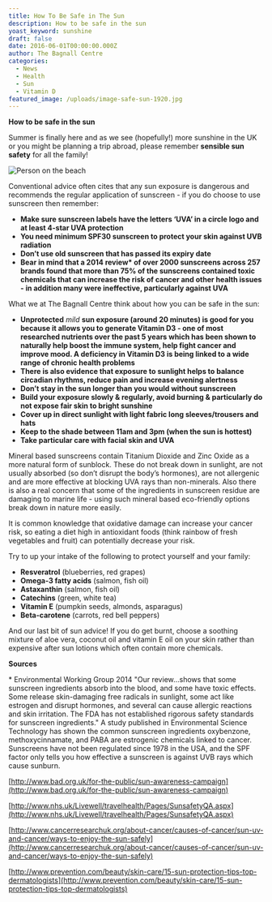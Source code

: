 ```yaml
---
title: How To Be Safe in The Sun
description: How to be safe in the sun
yoast_keyword: sunshine
draft: false
date: 2016-06-01T00:00:00.000Z
author: The Bagnall Centre
categories:
  - News
  - Health
  - Sun
  - Vitamin D
featured_image: /uploads/image-safe-sun-1920.jpg
---
```


**How to be safe in the sun**

Summer is finally here and as we see (hopefully!) more sunshine in the UK or you might be planning a trip abroad, please remember **sensible sun safety** for all the family!

![Person on the beach](/uploads/safe-in-the-sun.jpg)

Conventional advice often cites that any sun exposure is dangerous and recommends the regular application of sunscreen - if you do choose to use sunscreen then remember:

* **Make sure sunscreen labels have the letters ‘UVA’ in a circle logo and at least 4-star UVA protection**
* **You need minimum SPF30 sunscreen to protect your skin against UVB radiation**
* **Don’t use old sunscreen that has passed its expiry date**
* **Bear in mind that a 2014 review\* of over 2000 sunscreens across 257 brands found that more than 75% of the sunscreens contained toxic chemicals that can increase the risk of cancer and other health issues - in addition many were ineffective, particularly against UVA**

What we at The Bagnall Centre think about how you can be safe in the sun: 

* **Unprotected** *mild* **sun exposure (around 20 minutes) is good for you because it allows you to generate Vitamin D3 - one of most researched nutrients over the past 5 years which has been shown to naturally help boost the immune system, help fight cancer and improve mood. A deficiency in Vitamin D3 is being linked to a wide range of chronic health problems**
* **There is also evidence that exposure to sunlight helps to balance circadian rhythms, reduce pain and increase evening alertness**
* **Don’t stay in the sun longer than you would without sunscreen**
* **Build your exposure slowly & regularly, avoid burning & particularly do not expose fair skin to bright sunshine**
* **Cover up in direct sunlight with light fabric long sleeves/trousers and hats**
* **Keep to the shade between 11am and 3pm (when the sun is hottest)**
* **Take particular care with facial skin and UVA**

Mineral based sunscreens contain Titanium Dioxide and Zinc Oxide as a more natural form of sunblock. These do not break down in sunlight, are not usually absorbed (so don’t disrupt the body’s hormones), are not allergenic and are more effective at blocking UVA rays than non-minerals. Also there is also a real concern that some of the ingredients in sunscreen residue are damaging to marine life -  using such mineral based eco-friendly options break down in nature more easily.

It is common knowledge that oxidative damage can increase your cancer risk, so eating a diet high in antioxidant foods (think rainbow of fresh vegetables and fruit) can potentially decrease your risk.

Try to up your intake of the following to protect yourself and your family:

* **Resveratrol** (blueberries, red grapes)
* **Omega-3 fatty acids** (salmon, fish oil)
* **Astaxanthin** (salmon, fish oil)
* **Catechins** (green, white tea)
* **Vitamin E** (pumpkin seeds, almonds, asparagus)
* **Beta-carotene** (carrots, red bell peppers)

And our last bit of sun advice! If you do get burnt, choose a soothing mixture of aloe vera, coconut oil and vitamin E oil on your skin rather than expensive after sun lotions which often contain more chemicals.

**Sources**

\* Environmental Working Group 2014 "Our review…shows that some sunscreen ingredients absorb into the blood, and some have toxic effects. Some release skin-damaging free radicals in sunlight, some act like estrogen and disrupt hormones, and several can cause allergic reactions and skin irritation. The FDA has not established rigorous safety standards for sunscreen ingredients."  A study published in Environmental Science Technology has shown the common sunscreen ingredients oxybenzone, methoxycinnamate, and PABA are estrogenic chemicals linked to cancer.    Sunscreens have not been regulated since 1978 in the USA, and the SPF factor only tells you how effective a sunscreen is against UVB rays which cause sunburn.

[http://www.bad.org.uk/for-the-public/sun-awareness-campaign](http://www.bad.org.uk/for-the-public/sun-awareness-campaign)

[http://www.nhs.uk/Livewell/travelhealth/Pages/SunsafetyQA.aspx](http://www.nhs.uk/Livewell/travelhealth/Pages/SunsafetyQA.aspx)

[http://www.cancerresearchuk.org/about-cancer/causes-of-cancer/sun-uv-and-cancer/ways-to-enjoy-the-sun-safely](http://www.cancerresearchuk.org/about-cancer/causes-of-cancer/sun-uv-and-cancer/ways-to-enjoy-the-sun-safely)

[http://www.prevention.com/beauty/skin-care/15-sun-protection-tips-top-dermatologists](http://www.prevention.com/beauty/skin-care/15-sun-protection-tips-top-dermatologists)
